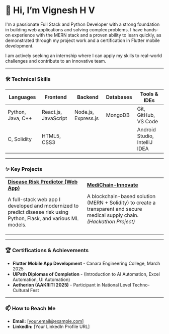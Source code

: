 # 👋 Hi, I’m Vignesh H V

I'm a passionate Full Stack and Python Developer with a strong foundation in building web applications and solving complex problems. I have hands-on experience with the MERN stack and a proven ability to learn quickly, as demonstrated through my project work and a certification in Flutter mobile development.

I am actively seeking an internship where I can apply my skills to real-world challenges and contribute to an innovative team.

---

### 🛠️ Technical Skills

| Languages          | Frontend              | Backend                | Databases | Tools & IDEs                     |
| ------------------ | --------------------- | ---------------------- | --------- | -------------------------------- |
| Python, Java, C++  | React.js, JavaScript  | Node.js, Express.js    | MongoDB   | Git, GitHub, VS Code             |
| C, Solidity        | HTML5, CSS3           |                        |           | Android Studio, IntelliJ IDEA    |

---

### ✨ Key Projects

<table>
  <tr>
    <td width="50%">
      <a href="https://github.com/Vignesh2v04/disease_risk_pridictor"><strong>Disease Risk Predictor (Web App)</strong></a>
      <br />
      <p>A full-stack web app I developed and modernized to predict disease risk using Python, Flask, and various ML models.</p>
    </td>
    <td width="50%">
      <a href="https://github.com/Vignesh2v04/MediChain-Innovate"><strong>MediChain-Innovate</strong></a>
      <br />
      <p>A blockchain-based solution (MERN + Solidity) to create a transparent and secure medical supply chain. <em>(Hackathon Project)</em></p>
    </td>
  </tr>
</table>

---

### 🏆 Certifications & Achievements

*   **Flutter Mobile App Development** - Canara Engineering College, March 2025
*   **UiPath Diplomas of Completion** - (Introduction to AI Automation, Excel Automation, UI Automation)
*   **Aetherion (AAKRITI 2025)** - Participant in National Level Techno-Cultural Fest

---

### 📫 How to Reach Me

*   **Email:** [your.email@example.com]
*   **LinkedIn:** [Your LinkedIn Profile URL]
